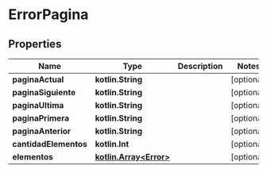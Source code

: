 
# ErrorPagina

## Properties
Name | Type | Description | Notes
------------ | ------------- | ------------- | -------------
**paginaActual** | **kotlin.String** |  |  [optional]
**paginaSiguiente** | **kotlin.String** |  |  [optional]
**paginaUltima** | **kotlin.String** |  |  [optional]
**paginaPrimera** | **kotlin.String** |  |  [optional]
**paginaAnterior** | **kotlin.String** |  |  [optional]
**cantidadElementos** | **kotlin.Int** |  |  [optional]
**elementos** | [**kotlin.Array&lt;Error&gt;**](Error.md) |  |  [optional]



